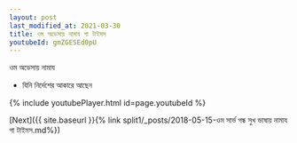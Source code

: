 ```yaml
---
layout: post
last_modified_at: 2021-03-30
title: ওম অডেসায় নামায গা টাইমস
youtubeId: gmZGESEd0pU
---
```

 
 
 ওম অডেসায় নামায  
 
 -  যিনি নির্দেশের আকারে আছেন 
 
  
 
  
 
 
 
 
 
 


{% include youtubePlayer.html id=page.youtubeId %}
 
[Next]({{ site.baseurl }}{% link  split1/_posts/2018-05-15-ওম সার্ভ গন্ধ সুখ ভাষায় নামায গা টাইমস.md%})
 
